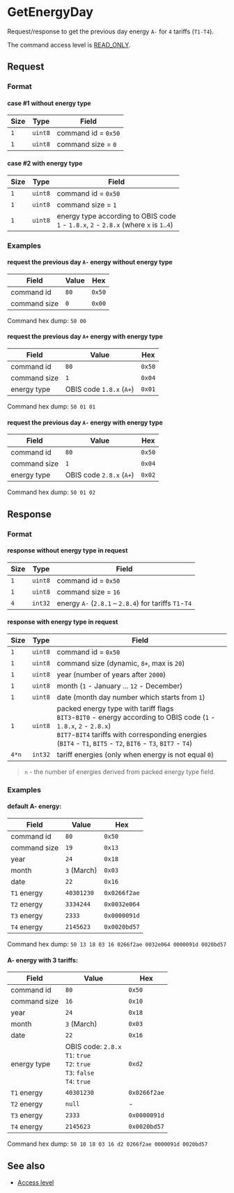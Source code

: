# GetEnergyDay

Request/response to get the previous day energy `A-` for `4` tariffs (`T1-T4`).

The command access level is [READ_ONLY](../basics.md#command-access-level).


## Request

### Format

#### case #1 without energy type

| Size | Type    | Field               |
| ---- | ------- | ------------------- |
| `1`  | `uint8` | command id = `0x50` |
| `1`  | `uint8` | command size = `0`  |

#### case #2 with energy type

| Size | Type    | Field                                                                                         |
| ---- | ------- | --------------------------------------------------------------------------------------------- |
| `1`  | `uint8` | command id = `0x50`                                                                           |
| `1`  | `uint8` | command size = `1`                                                                            |
| `1`  | `uint8` | energy type according to OBIS code <br/> `1` - `1.8.x`, `2` - `2.8.x` (where `x` is `1`..`4`) |

### Examples

#### request the previous day `A-` energy without energy type

| Field        | Value | Hex    |
| ------------ | ----- | ------ |
| command id   | `80`  | `0x50` |
| command size | `0`   | `0x00` |

Command hex dump: `50 00`

#### request the previous day `A+` energy with energy type

| Field        | Value                    | Hex    |
| ------------ | ------------------------ | ------ |
| command id   | `80`                     | `0x50` |
| command size | `1`                      | `0x04` |
| energy type  | OBIS code `1.8.x` (`A+`) | `0x01` |

Command hex dump: `50 01 01`

#### request the previous day `A-` energy with energy type

| Field        | Value                    | Hex    |
| ------------ | ------------------------ | ------ |
| command id   | `80`                     | `0x50` |
| command size | `1`                      | `0x04` |
| energy type  | OBIS code `2.8.x` (`A+`) | `0x02` |

Command hex dump: `50 01 02`


## Response

### Format

#### response without energy type in request

| Size | Type    | Field                                                 |
| ---- | ------- | ----------------------------------------------------- |
| `1`  | `uint8` | command id = `0x50`                                   |
| `1`  | `uint8` | command size = `16`                                   |
| `4`  | `int32` | energy `A-` (`2.8.1` – `2.8.4`) for tariffs `T1`-`T4` |

#### response with energy type in request

| Size  | Type    | Field                                                                                                                                                                                                                                        |
| ----- | ------- | -------------------------------------------------------------------------------------------------------------------------------------------------------------------------------------------------------------------------------------------- |
| `1`   | `uint8` | command id = `0x50`                                                                                                                                                                                                                          |
| `1`   | `uint8` | command size (dynamic, `8+`, max is `20`)                                                                                                                                                                                                    |
| `1`   | `uint8` | year (number of years after `2000`)                                                                                                                                                                                                          |
| `1`   | `uint8` | month (`1` - January ... `12` - December)                                                                                                                                                                                                    |
| `1`   | `uint8` | date (month day number which starts from `1`)                                                                                                                                                                                                |
| `1`   | `uint8` | packed energy type with tariff flags <br/> `BIT3`-`BIT0` - energy according to OBIS code (`1` - `1.8.x`, `2` - `2.8.x`) <br/> `BIT7`-`BIT4` tariffs with corresponding energies (`BIT4` - `T1`, `BIT5` - `T2`, `BIT6` - `T3`, `BIT7` - `T4`) |
| `4*n` | `int32` | tariff energies (only when energy is not equal `0`)                                                                                                                                                                                          |

> `n` - the number of energies derived from packed energy type field.

### Examples

#### default A- energy:

| Field        | Value       | Hex          |
| ------------ | ----------- | ------------ |
| command id   | `80`        | `0x50`       |
| command size | `19`        | `0x13`       |
| year         | `24`        | `0x18`       |
| month        | `3` (March) | `0x03`       |
| date         | `22`        | `0x16`       |
| `T1` energy  | `40301230`  | `0x0266f2ae` |
| `T2` energy  | `3334244`   | `0x0032e064` |
| `T3` energy  | `2333`      | `0x0000091d` |
| `T4` energy  | `2145623`   | `0x0020bd57` |

Command hex dump: `50 13 18 03 16 0266f2ae 0032e064 0000091d 0020bd57`

#### A- energy with 3 tariffs:

| Field        | Value                                                                               | Hex          |
| ------------ | ----------------------------------------------------------------------------------- | ------------ |
| command id   | `80`                                                                                | `0x50`       |
| command size | `16`                                                                                | `0x10`       |
| year         | `24`                                                                                | `0x18`       |
| month        | `3` (March)                                                                         | `0x03`       |
| date         | `22`                                                                                | `0x16`       |
| energy type  | OBIS code: `2.8.x`<br>`T1`: `true`<br>`T2`: `true`<br>`T3`: `false`<br>`T4`: `true` | `0xd2`       |
| `T1` energy  | `40301230`                                                                          | `0x0266f2ae` |
| `T2` energy  | `null`                                                                              | -            |
| `T3` energy  | `2333`                                                                              | `0x0000091d` |
| `T4` energy  | `2145623`                                                                           | `0x0020bd57` |

Command hex dump: `50 10 18 03 16 d2 0266f2ae 0000091d 0020bd57`


## See also

* [Access level](../basics.md#command-access-level)
